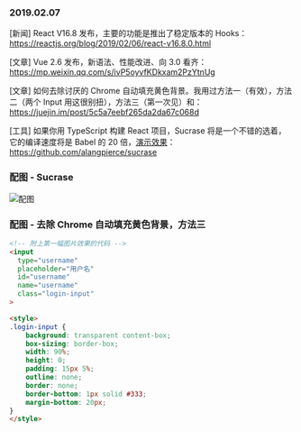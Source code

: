 ### 2019.02.07

[新闻] React V16.8 发布，主要的功能是推出了稳定版本的 Hooks：<https://reactjs.org/blog/2019/02/06/react-v16.8.0.html> 

[文章] Vue 2.6 发布，新语法、性能改进、向 3.0 看齐：<https://mp.weixin.qq.com/s/ivP5oyvfKDkxam2PzYtnUg>

[文章] 如何去除讨厌的 Chrome 自动填充黄色背景。我用过方法一（有效），方法二（两个 Input 用这很别扭），方法三（第一次见）和：<https://juejin.im/post/5c5a7eebf265da2da67c068d>

[工具] 如果你用 TypeScript 构建 React 项目，Sucrase 将是一个不错的选着，它的编译速度将是 Babel 的 20 倍，[演示效果](https://sucrase.io/)：<https://github.com/alangpierce/sucrase>

### 配图 - Sucrase
![配图](http://ww1.sinaimg.cn/large/62bfa70bly1fzy5wsg1iaj227e0xcdrb.jpg)

### 配图 - 去除 Chrome 自动填充黄色背景，方法三
```html
<!-- 附上第一幅图片效果的代码 -->
<input
  type="username"
  placeholder="用户名"
  id="username"
  name="username"
  class="login-input"
>

<style>
.login-input {
    background: transparent content-box;
    box-sizing: border-box;
    width: 90%;
    height: 0;
    padding: 15px 5%;
    outline: none;
    border: none;
    border-bottom: 1px solid #333;
    margin-bottom: 20px;
}
</style>
```